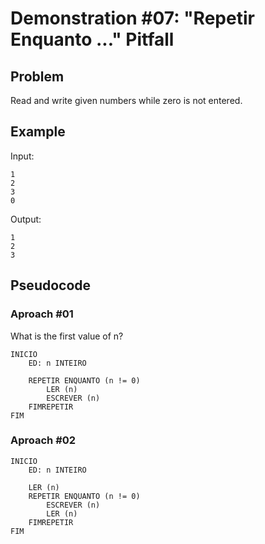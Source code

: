 # Demonstration #07: "Repetir Enquanto ..." Pitfall

## Problem

Read and write given numbers while zero is not entered.

## Example

Input:

    1
    2
    3
    0


Output:

    1
    2
    3


## Pseudocode

### Aproach #01

What is the first value of n?

```pseudocode
INICIO
    ED: n INTEIRO
    
    REPETIR ENQUANTO (n != 0)
        LER (n)
        ESCREVER (n)
    FIMREPETIR
FIM
```

### Aproach #02

```pseudocode
INICIO
    ED: n INTEIRO
    
    LER (n)
    REPETIR ENQUANTO (n != 0)
        ESCREVER (n)
        LER (n)
    FIMREPETIR
FIM
```